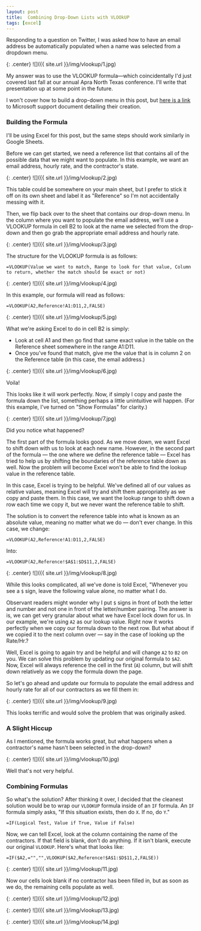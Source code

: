 ```yaml
---
layout: post
title:  Combining Drop-Down Lists with VLOOkUP
tags: [excel]
---
```


Responding to a question on Twitter, I was asked how to have an email address be automatically populated when a name was selected from a dropdown menu. 

{: .center}
![]({{ site.url }}/img/vlookup/1.jpg)

My answer was to use the VLOOKUP formula—which coincidentally I'd just covered last fall at our annual Apra North Texas conference. I'll write that presentation up at some point in the future.

I won't cover how to build a drop-down menu in this post, but [here is a link](https://support.office.com/en-us/article/create-a-drop-down-list-7693307a-59ef-400a-b769-c5402dce407b) to Microsoft support document detailing their creation.

### Building the Formula

I'll be using Excel for this post, but the same steps should work similarly in Google Sheets.

Before we can get started, we need a reference list that contains all of the possible data that we might want to populate. In this example, we want an email address, hourly rate, and the contractor's state.

{: .center}
![]({{ site.url }}/img/vlookup/2.jpg)

This table could be somewhere on your main sheet, but I prefer to stick it off on its own sheet and label it as "Reference" so I'm not accidentally messing with it. 

Then, we flip back over to the sheet that contains our drop-down menu. In the column where you want to populate the email address, we'll use a VLOOKUP formula in cell B2 to look at the name we selected from the drop-down and then go grab the appropriate email address and hourly rate.

{: .center}
![]({{ site.url }}/img/vlookup/3.jpg)

The structure for the VLOOKUP formula is as follows:

`=VLOOKUP(Value we want to match, Range to look for that value, Column to return, whether the match should be exact or not)`

{: .center}
![]({{ site.url }}/img/vlookup/4.jpg)

In this example, our formula will read as follows:

`=VLOOKUP(A2,Reference!A1:D11,2,FALSE)`

{: .center}
![]({{ site.url }}/img/vlookup/5.jpg)

What we're asking Excel to do in cell B2 is simply:
- Look at cell A1 and then go find that same exact value in the table on the Reference sheet somewhere in the range A1:D11.
- Once you've found that match, give me the value that is in column 2 on the Reference table (in this case, the email address.)

{: .center}
![]({{ site.url }}/img/vlookup/6.jpg)

Voila!

This looks like it will work perfectly. Now, if simply I copy and paste the formula down the list, something perhaps a little unintuitive will happen. (For this example, I've turned on "Show Formulas" for clarity.)

{: .center}
![]({{ site.url }}/img/vlookup/7.jpg)

Did you notice what happened?

The first part of the formula looks good. As we move down, we want Excel to shift down with us to look at each new name. However, in the second part of the formula — the one where we define the reference table — Excel has tried to help us by shifting the boundaries of the reference table down as well. Now the problem will become Excel won't be able to find the lookup value in the reference table.

In this case, Excel is trying to be helpful. We've defined all of our values as relative values, meaning Excel will try and shift them appropriately as we copy and paste them. In this case, we want the lookup range to shift down a row each time we copy it, but we never want the reference table to shift. 

The solution is to convert the reference table into what is known as an absolute value, meaning no matter what we do — don't ever change. In this case, we change:

`=VLOOKUP(A2,Reference!A1:D11,2,FALSE)`

Into:

`=VLOOKUP(A2,Reference!$A$1:$D$11,2,FALSE)`

{: .center}
![]({{ site.url }}/img/vlookup/8.jpg)

While this looks complicated, all we've done is told Excel, "Whenever you see a `$` sign, leave the following value alone, no matter what I do. 

Observant readers might wonder why I put `$` signs in front of both the letter and number and not one in front of the letter/number pairing. The answer is is, we can get very granular about what we have Excel lock down for us. In our example, we're using `A2` as our lookup value. Right now it works perfectly when we copy our formula down to the next row. But what about if we copied it to the next column over — say in the case of looking up the Rate/Hr.?

Well, Excel is going to again try and be helpful and will change `A2` to `B2` on you. We can solve this problem by updating our original formula to `$A2`. Now, Excel will always reference the cell in the first (`A`) column, but will shift down relatively as we copy the formula down the page. 

So let's go ahead and update our formula to populate the email address and hourly rate for all of our contractors as we fill them in:

{: .center}
![]({{ site.url }}/img/vlookup/9.jpg)

This looks terrific and would solve the problem that was originally asked. 

### A Slight Hiccup

As I mentioned, the formula works great, but what happens when a contractor's name hasn't been selected in the drop-down? 

{: .center}
![]({{ site.url }}/img/vlookup/10.jpg)

Well that's not very helpful. 

### Combining Formulas

So what's the solution? After thinking it over, I decided that the cleanest solution would be to wrap our `VLOOKUP` formula inside of an `IF` formula. An `IF` formula simply asks, "If this situation exists, then do `X`. If no, do `Y`."

`=IF(Logical Test, Value if True, Value if False)`

Now, we can tell Excel, look at the column containing the name of the contractors. If that field is blank, don't do anything. If it isn't blank, execute our original `VLOOKUP`. Here's what that looks like:

`=IF($A2,="","",VLOOKUP($A2,Reference!$A$1:$D$11,2,FALSE))`

{: .center}
![]({{ site.url }}/img/vlookup/11.jpg)

Now our cells look blank if no contractor has been filled in, but as soon as we do, the remaining cells populate as well. 

{: .center}
![]({{ site.url }}/img/vlookup/12.jpg)

{: .center}
![]({{ site.url }}/img/vlookup/13.jpg)

{: .center}
![]({{ site.url }}/img/vlookup/14.jpg)